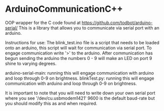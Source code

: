 # ArduinoCommunicationC++

OOP wrapper for the C code found at https://github.com/todbot/arduino-serial/ This is a library that allows you to communicate via serial port with an arduino. 

Instructions for use: The blink_test.ino file is a script that needs to be loaded onto an arduino, 
this script will wait for communication via serial port. To engage communication write '>' to the arduino. 
After communication has begun sending the arduino the numbers 0 - 9 will make an LED on port 9 shine to varying degrees.

arduino-serial-main: running this will engage communication with arduino and loop through 0-9 on brightness.
blinkTest.py: running this will engage communication with arduino and loop through 0-9 on brightness.

It is important to note that you will need to write down your own serial port where you see '/dev/cu.usbmodem1421'
9600 is the default baud-rate but you should modify this as and when required. 

